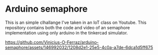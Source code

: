 ﻿# Arduino semaphore

This is an simple clhallange I've taken in an IoT class on Youtube. This repository contains both the code and video of an semaphore implementation using only arduino in the tinkercad simulator.

https://github.com/Vinicius-O-Ferraz/arduino-semaphore/assets/146992032/1208d2e1-25e5-4c0a-a7de-6dca1d5ff675

